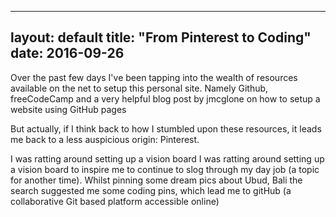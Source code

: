 <!-- not ready to be published -->
<!-- new comment to test from IDE to Github for Desktop to Github cloud -->
<!-- second new comment to test -->
---
layout: default
title: "From Pinterest to Coding"
date: 2016-09-26
---
<p>Over the past few days I've been tapping into the wealth of resources available on the net to setup this personal site. Namely <a src="https://github.com/">Github</a>, <a src="freecodecamp.com">freeCodeCamp</a> and a very <a src"http://jmcglone.com/guides/github-pages/">helpful blog post<a> by <a src="http://jmcglone.com/">jmcglone</a> on how to setup a website using GitHub pages</p>
<p>But actually, if I think back to how I stumbled upon these resources, it leads me back to a less auspicious origin: <a src="https://au.pinterest.com/ninavdk99/">Pinterest</a>.</p>
<p>I was ratting around setting up a vision board
I was ratting around setting up a vision board to inspire me to continue to slog through my day job (a topic for another time). Whilst pinning some dream pics about Ubud, Bali the search suggested me some coding pins, which lead me to gitHub (a collaborative Git based platform accessible online)
